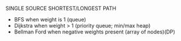 SINGLE SOURCE SHORTEST/LONGEST PATH
- BFS when weight is 1 (queue)
- Dijkstra when weight > 1 (priority queue; min/max heap)
- Bellman Ford when negative weights present (array of nodes)(DP)